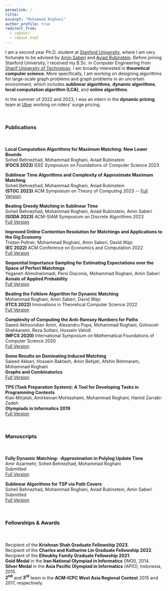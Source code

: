 ```yaml
---
permalink: /
title:
excerpt: "Mohammad Roghani"
author_profile: true
redirect_from: 
  - /about/
  - /about.html
---
```

I am a second year Ph.D. student at [Stanford University](https://www.stanford.edu/), where I am very fortunate to be advised by [Amin Saberi](https://web.stanford.edu/~saberi/) and [Aviad Rubinstein](https://cs.stanford.edu/~aviad/). Before joining Stanford University, I received my B.Sc. in Computer Engineering from [Sharif University of Technology](https://en.sharif.edu/). I am broadly interested in **theoretical computer science**. More specifically, I am working on designing algorithms for large-scale graph problems and graph problems in an uncertain environment, which includes **sublinear algorithms**, **dynamic algorithms**, **local computation algorithm (LCA)**, and **online algorithms**. 

In the summer of 2022 and 2023, I was an intern in the **dynamic pricing** team at [Uber](https://www.uber.com/) working on riders' surge pricing.

<br>

### Publications

<div style="line-height:150%;">
    <br>
</div>


**Local Computation Algorithms for Maximum Matching: New Lower Bounds** \
  Soheil Behnezhad, Mohammad Roghani, Aviad Rubinstein\
  **(FOCS 2023)** IEEE Symposium on Foundations of Computer Science 2023

**Sublinear Time Algorithms and Complexity of Approximate Maximum Matching** \
  Soheil Behnezhad, Mohammad Roghani, Aviad Rubinstein\
  **(STOC 2023)** ACM Symposium on Theory of Computing 2023 -- [Full Version](https://arxiv.org/abs/2211.15843) 

**Beating Greedy Matching in Sublinear Time** \
  Soheil Behnezhad, Mohammad Roghani, Aviad Rubinstein, Amin Saberi\
  **(SODA 2023)** ACM-SIAM Symposium on Discrete Algorithms 2023\
  [Full Version](https://arxiv.org/abs/2206.13057)

**Improved Online Contention Resolution for Matchings and Applications to the Gig Economy**\
  Tristan Pollner, Mohammad Roghani, Amin Saberi, David Wajc\
  **(EC 2022)** ACM Conference on Economics and Computation 2022\
  [Full Version](https://arxiv.org/abs/2205.08667)

**Sequential Importance Sampling for Estimating Expectations over the Space of Perfect Matchings**\
  Yeganeh Alimohammadi, Persi Diaconis, Mohammad Roghani, Amin Saberi\
  **Annals of Applied Probability**\
  [Full Version](https://arxiv.org/abs/2107.00850)

**Beating the Folklore Algorithm for Dynamic Matching**\
  Mohammad Roghani, Amin Saberi, David Wajc\
  **(ITCS 2022)** Innovations in Theoretical Computer Science 2022\
  [Full Version](https://arxiv.org/abs/2106.10321)

**Complexity of Computing the Anti-Ramsey Numbers for Paths**\
  Saeed Akhoondian Amiri, Alexandru Popa, Mohammad Roghani, Golnoosh Shahkarami, Reza Soltani, Hossein Vahidi\
  **(MFCS 2020)** International Symposium on Mathematical Foundations of Computer Science 2020\
  [Full Version](https://arxiv.org/abs/1810.08004)

**Some Results on Dominating Induced Matching**\
  Saieed Akbari, Hossein Baktash, Amin Behjati, Afshin Behmaram, Mohammad Roghani\
  **Graphs and Combinatorics**\
  [Full Version](https://arxiv.org/abs/1912.00511)

**TPS (Task Preparation System): A Tool for Developing Tasks in Programming Contests**\
  Kian Mirjalali, Amirkeivan Mohtashami, Mohammad Roghani, Hamid Zarrabi-Zadeh\
  **Olympiads in Informatics 2019**\
  [Full Version](https://ioinformatics.org/journal/v13_2019_209_216.pdf)

 <br>


### Manuscripts

<div style="line-height:150%;">
    <br>
</div>

 **Fully Dynamic Matching: -Approximation in Polylog Update Time** \
  Amir Azarmehr, Soheil Behnezhad, Mohammad Roghani \
  Submitted\
  [Full Version](https://arxiv.org/abs/2307.08772)


**Sublinear Algorithms for TSP via Path Covers** \
  Soheil Behnezhad, Mohammad Roghani, Aviad Rubinstein, Amin Saberi\
  Submitted\
  [Full Version](https://arxiv.org/abs/2301.05350)



<br>
 
### Fellowships & Awards

<div style="line-height:150%;">
    <br>
</div>

Recipient of the **Krishnan Shah Graduate Fellowship 2023**.\
Recipient of the **Charles and Katharine Lin Graduate Fellowship 2022**.\
Recipient of the **Eltoukhy Family Graduate Fellowship 2021**.\
**Gold Medal** in the **Iran National Olympiad in Informatics** (INOI), 2014.\
**Silver Medal** in the **Asia Pacific Olympiad in Informatics** (APIO), Indonesia, 2015.\
**2<sup>nd</sup>** and **3<sup>rd</sup>** team in the **ACM-ICPC West Asia Regional Contest** 2015 and 2017, respectively.
